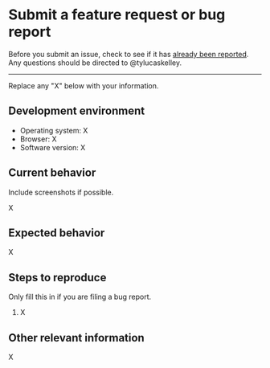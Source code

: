 # Submit a feature request or bug report

Before you submit an issue, check to see if it has [already been reported][1].
Any questions should be directed to @tylucaskelley.

---

Replace any "X" below with your information.

## Development environment

- Operating system: X
- Browser: X
- Software version: X

## Current behavior

Include screenshots if possible.

X

## Expected behavior

X

## Steps to reproduce

Only fill this in if you are filing a bug report.

1. X

## Other relevant information

X

[1]: https://github.com/tylucaskelley/cub/issues
